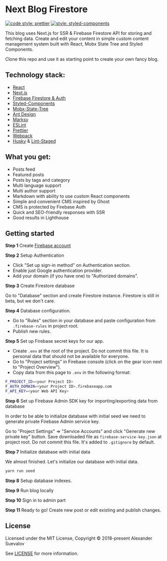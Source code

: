 # Next Blog Firestore

[![code style: prettier](https://img.shields.io/badge/code_style-prettier-ff69b4.svg?style=flat-square)](https://github.com/prettier/prettier)
[![style: styled-components](https://img.shields.io/badge/style-%F0%9F%92%85%20styled--components-orange.svg?colorB=daa357&colorA=db748e)](https://github.com/styled-components/styled-components)

This blog uses Next.js for SSR & Firebase Firestore API for storing and fetching data. Create and edit your content in simple custom content management
system built with React, Mobx State Tree and Styled Components.

Clone this repo and use it as starting point to create your own fancy blog.

## Technology stack:

  * [React](https://github.com/facebook/react)
  * [Next.js](https://github.com/zeit/next.js)
  * [Firebase Firestore & Auth](https://firebase.google.com/)
  * [Styled-Components](https://github.com/styled-components/styled-components)
  * [Mobx-State-Tree](https://github.com/mobxjs/mobx-state-tree)
  * [Ant Design](https://github.com/ant-design/ant-design)
  * [Marksy](https://github.com/storybooks/marksy)
  * [ESLint](https://github.com/eslint/eslint)
  * [Prettier](https://github.com/prettier/prettier)
  * [Webpack](https://github.com/webpack/webpack)
  * [Husky](https://github.com/typicode/husky) & [Lint-Staged](https://github.com/okonet/lint-staged)

## What you get:

  * Posts feed
  * Featured posts
  * Posts by tags and category
  * Multi language support
  * Multi author support
  * Markdown with ability to use custom React components
  * Simple and convenient CMS inspired by Ghost
  * CMS is protected by Firebase Auth
  * Quick and SEO-friendly responses with SSR
  * Good results in Lighthouse

## Getting started

**Step 1** Create [Firebase account](https://console.firebase.google.com)

**Step 2** Setup Authentication 
 
  * Click "Set up sign-in method" on Authentication section.
  * Enable just Google authentication provider.
  * Add your domain (if you have one) to "Authorized domains".
 
**Step 3** Create Firestore database

Go to "Database" section and create Firestore instance. Firestore is still in beta, but we don't care.
 
**Step 4** Database configuration.
 
* Go to "Rules" section in your database and paste configuration from `.firebase-rules` in project root.
* Publish new rules.
 
**Step 5** Set up Firebase secret keys for our app.

* Create `.env` at the root of the project. Do not commit this file. It is personal data that should not be available for everyone.
* Go to "Project settings" in Firebase console (click on the gear icon next to "Project Overview"). 
* Copy data from this page to `.env` in the following format:
 
 ```bash
 F_PROJECT_ID=<your Project ID>
 F_AUTH_DOMAIN=<your Project ID>.firebaseapp.com
 F_API_KEY=<your Web API Key>
 ```

**Step 6** Set up Firebase Admin SDK key for importing/exporting data from database

In order to be able to initialize database with initial seed we need to generate
private Firebase Admin service key.

Go to "Project Settings" => "Service Accounts" and click "Generate new private key" button.
Save downloaded file as `firebase-service-key.json` at project root. Do not commit this file. It's added to `.gitignore` by default.

**Step 7** Initialize database with initial data

We almost finished. Let's initialize our database with initial data.

```bash
yarn run seed
```

**Step 8** Setup database indexes.

**Step 9** Run blog locally

**Step 10** Sign in to admin part

**Step 11** Ready to go! Create new post or edit existing and publish changes.


## License

Licensed under the MIT License, Copyright © 2018-present Alexander Suevalov

See [LICENSE](./LICENSE) for more information.
